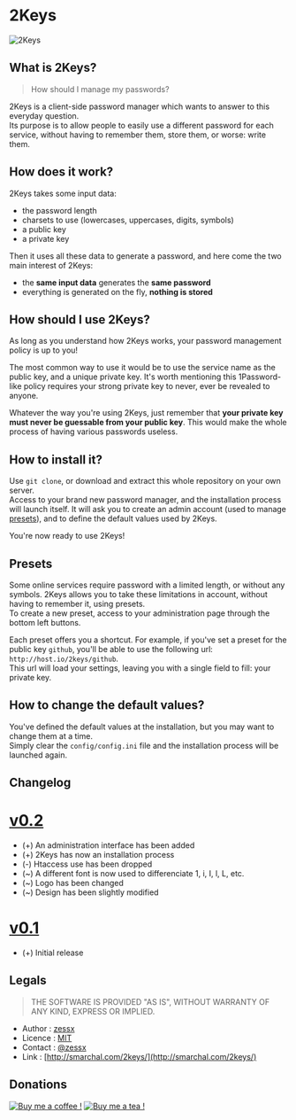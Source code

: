 # 2Keys
![2Keys](https://raw.githubusercontent.com/zessx/2keys/master/assets/images/logo.png)  

## What is 2Keys?
> How should I manage my passwords?

2Keys is a client-side password manager which wants to answer to this everyday question.  
Its purpose is to allow people to easily use a different password for each service, without having to remember them, store them, or worse: write them.

## How does it work?
2Keys takes some input data:
- the password length
- charsets to use (lowercases, uppercases, digits, symbols)
- a public key
- a private key

Then it uses all these data to generate a password, and here come the two main interest of 2Keys:
- the **same input data** generates the **same password**
- everything is generated on the fly, **nothing is stored**

## How should I use 2Keys?
As long as you understand how 2Keys works, your password management policy is up to you!

The most common way to use it would be to use the service name as the public key, and a unique private key. It's worth mentioning this 1Password-like policy requires your strong private key to never, ever be revealed to anyone.

Whatever the way you're using 2Keys, just remember that **your private key must never be guessable from your public key**. This would make the whole process of having various passwords useless.

## How to install it?
Use `git clone`, or download and extract this whole repository on your own server.  
Access to your brand new password manager, and the installation process will launch itself. It will ask you to create an admin account (used to manage [presets](#presets)), and to define the default values used by 2Keys.

You're now ready to use 2Keys!

## Presets
Some online services require password with a limited length, or without any symbols. 2Keys allows you to take these limitations in account, without having to remember it, using presets.  
To create a new preset, access to your administration page through the bottom left buttons. 

Each preset offers you a shortcut. For example, if you've set a preset for the public key `github`, you'll be able to use the following url: `http://host.io/2keys/github`.  
This url will load your settings, leaving you with a single field to fill: your private key.

## How to change the default values?
You've defined the default values at the installation, but you may want to change them at a time.  
Simply clear the `config/config.ini` file and the installation process will be launched again.

## Changelog
# [v0.2](https://github.com/zessx/2keys/releases/tag/v0.2)
- (+) An administration interface has been added
- (+) 2Keys has now an installation process
- (-) Htaccess use has been dropped
- (~) A different font is now used to differenciate 1, i, I, l, L, etc.
- (~) Logo has been changed
- (~) Design has been slightly modified

# [v0.1](https://github.com/zessx/2keys/releases/tag/v0.1)
- (+) Initial release

## Legals
> THE SOFTWARE IS PROVIDED "AS IS", WITHOUT WARRANTY OF ANY KIND, EXPRESS OR IMPLIED.

- Author : [zessx](https://github.com/zessx)
- Licence : [MIT](http://opensource.org/licenses/MIT)
- Contact : [@zessx](https://twitter.com/zessx)
- Link  : [http://smarchal.com/2keys/](http://smarchal.com/2keys/)

## Donations
[![Buy me a coffee !](http://doc.smarchal.com/bmac)](https://www.paypal.com/cgi-bin/webscr?cmd=_donations&business=KTYWBM9HJMMSE&lc=FR&item_name=Buy%20a%20coffee%20to%20zessx%20%28Samuel%20Marchal%29&currency_code=EUR&bn=PP%2dDonationsBF%3abmac%3aNonHosted) [![Buy me a tea !](http://doc.smarchal.com/bmat)](https://www.paypal.com/cgi-bin/webscr?cmd=_donations&business=KTYWBM9HJMMSE&lc=FR&item_name=Buy%20a%20tea%20to%20zessx%20%28Samuel%20Marchal%29&currency_code=EUR&bn=PP%2dDonationsBF%3abmac%3aNonHosted)
